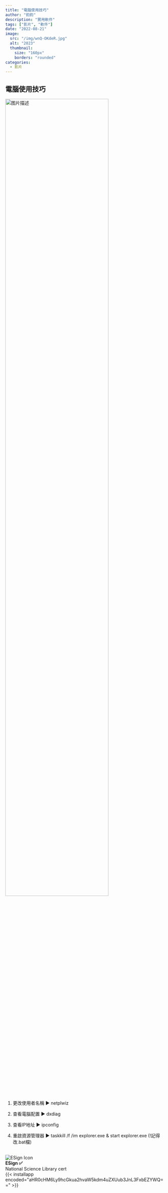 ```yaml
---
title: "電腦使用技巧"
author: "鈞鈞"
description: "實用軟件"
tags: ["影片", "軟件"]
date: "2022-08-21"
image:
  src: "/img/wnQ-OKdeR.jpg"
  alt: "2023"
  thumbnail:
    size: "160px"
    borders: "rounded"
categories:
  - 影片
---
```


## 電腦使用技巧
<a href="/img/wnQ-OKdeR.jpg " data-lightbox="image-1" data-title="我的图片">
    <img src="/img/wnQ-OKdeR.jpg " width="80%" alt="图片描述">
</a>

1. 更改使用者名稱 ▶ netplwiz

2. 查看電腦配置 ▶ dxdiag

3. 查看IP地址 ▶ ipconfig

4. 重啟資源管理器 ▶ taskkill /f /im explorer.exe & start explorer.exe (!記得改.bat檔)

<br>

<div class="app-card">
  <div class="app-info">
    <img class="app-icon" src="/img/IMG_9581.WEBP" alt="ESign Icon">
    <div class="app-details">
      <strong>ESign ✅</strong><br>
      National Science Library cert
    </div>
  </div>
  <div class="app-download">
    {{< installapp encoded="aHR0cHM6Ly9hcGkua2hvaW5kdm4uZXUub3JnL3FxbEZYWQ==" >}}
  </div>
</div>

<br>
